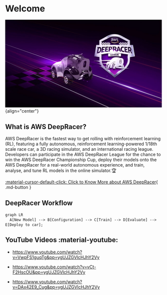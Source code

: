 # **Welcome**

![deepracer](img/ss14.jpeg){align="center"}

## What is AWS DeepRacer?

AWS DeepRacer is the fastest way to get rolling with reinforcement learning (RL), featuring a fully autonomous, reinforcement learning-powered 1/18th scale race car, a 3D racing simulator, and an international racing league. Developers can participate in the AWS DeepRacer League for the chance to win the AWS DeepRacer Championship Cup, deploy their models onto the AWS DeepRacer for a real-world autonomous experience, and train, analyse, and tune RL models in the online simulator.:trophy:

[:material-cursor-default-click: Click to Know More about AWS DeepRacer](https://aws.amazon.com/deepracer/?nc=sn&loc=1){ .md-button }

## DeepRacer Workflow

``` mermaid
graph LR
  A[New Model] --> B[Configuration] --> C[Train] --> D[Evaluate] --> E[Deploy to car];
```

## YouTube Videos :material-youtube:

- <https://www.youtube.com/watch?v=VwpFS1guqTg&pp=ygUJZGVlcHJhY2Vy>

- <https://www.youtube.com/watch?v=vCt-F2HscOU&pp=ygUJZGVlcHJhY2Vy>

- <https://www.youtube.com/watch?v=DAx42E9_Cug&pp=ygUJZGVlcHJhY2Vy>
